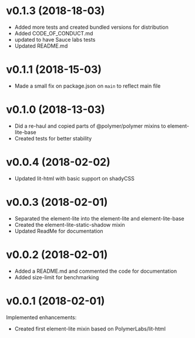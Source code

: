 # v0.1.3 (2018-18-03)
- Added more tests and created bundled versions for distribution
- Added CODE_OF_CONDUCT.md
- updated to have Sauce labs tests
- Updated README.md

# v0.1.1 (2018-15-03)
- Made a small fix on package.json on `main` to reflect main file

# v0.1.0 (2018-13-03)
- Did a re-haul and copied parts of @polymer/polymer mixins to element-lite-base
- Created tests for better stability

# v0.0.4 (2018-02-02)
- Updated lit-html with basic support on shadyCSS

# v0.0.3 (2018-02-01)

- Separated the element-lite into the element-lite and element-lite-base
- Created the element-lite-static-shadow mixin
- Updated ReadMe for documentation

# v0.0.2 (2018-02-01)

- Added a README.md and commented the code for documentation
- Added size-limit for benchmarking

# v0.0.1 (2018-02-01)

Implemented enhancements:
- Created first element-lite mixin based on PolymerLabs/lit-html